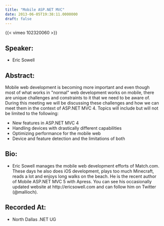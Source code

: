 ```yaml
---
title: "Mobile ASP.NET MVC"
date: 2013-06-05T19:38:11.0000000
draft: false
---
```


{{< vimeo 102320060 >}}

## Speaker:

 - Eric Sowell

## Abstract:

<p>Mobile web development is becoming more important and even though most of what works in "normal" web development works on mobile, there are unique challenges and constraints to it that we need to be aware of. During this meeting we will be discussing these challenges and how we can meet them in the context of ASP.NET MVC 4. Topics will include but will not be limited to the following:</p>
<ul>
<li>New features in ASP.NET MVC 4</li><li>
Handling devices with drastically different capabilities</li><li>
Optimizing performance for the mobile web</li><li>
Device and feature detection and the limitations of both</li>
</ul>

## Bio:

 - <p>Eric Sowell manages the mobile web development efforts of Match.com. These days he also does iOS development, plays too much Minecraft, reads a lot and enjoys long walks on the beach. He is the recent author of Mobile ASP.NET MVC 5 with Apress. You can see his occasionally updated website at http://ericsowell.com and can follow him on Twitter (@mallioch).</p>

## Recorded At:

 - North Dallas .NET UG

